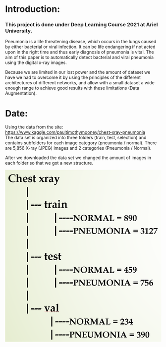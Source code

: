 
# Introduction:

### This project is done under Deep Learning Course 2021 at Ariel University. 

Pneumonia is a life threatening disease, which occurs in the lungs caused by either bacterial or viral infection. It can be life endangering if not acted upon in the right time and thus early diagnosis of pneumonia is vital. The aim of this paper is to automatically detect bacterial and viral pneumonia using the digital x-ray images. <br>

Because we are limited in our lost power and the amount of dataset we have we had to overcome it by using the principles of the different architectures of different networks, and allow with a small dataset a wide enough range to achieve good results with these limitations (Data Augmentation).

# Date:

Using the data from the site: https://www.kaggle.com/paultimothymooney/chest-xray-pneumonia <br>
The data set is organized into three folders (train, test, selection) and contains subfolders for each image category (pneumonia / normal). There are 5,856 X-ray (JPEG) images and 2 categories (Pneumonia / Normal).

After we downloaded the data set we changed the amount of images in each folder so that we got a new structure. <br>

![picture](https://github.com/Davidhct/Pneumonia-Detection-with-CNN/blob/main/images/date_structure.png)


